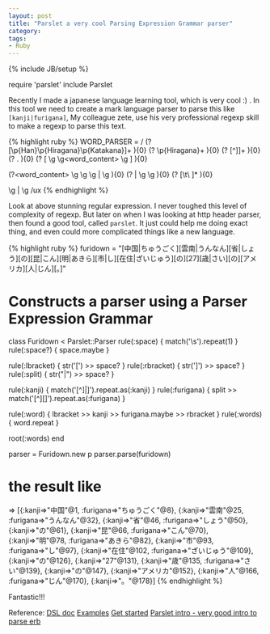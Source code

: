 ```yaml
---
layout: post
title: "Parslet a very cool Parsing Expression Grammar parser"
category:
tags:
- Ruby
---
```

{% include JB/setup %}

require 'parslet'
include Parslet

Recently I made a japanese language learning tool, which is very cool :) . In this tool we need to create
a mark language parser to parse this like `[kanji|furigana]`, My colleague zete, use his very professional regexp
skill to make a regexp to parse this text.

{% highlight ruby %}
WORD_PARSER = /
  (?<kanji>   [\p{Han}\p{Hiragana}\p{Katakana}]+    ){0}
  (?<furi>    \p{Hiragana}+                         ){0}
  (?<oword>   [^\]]+                                ){0}
  (?<invalid> .                                     ){0}
  (?<word>    \[ \g<sp> \g<word_content> \g<sp> \]  ){0}

  (?<word_content> \g<kanji> \g<sp> \g<right> | \g<oword> ){0}
  (?<right>   \| \g<sp> \g<furi>                    ){0}
  (?<sp>      [\t\ ]*                               ){0}

  \g<word> | \g<invalid>
/ux
{% endhighlight %}

Look at above stunning regular expression. I never toughed this level of complexity of regexp.
But later on when I was looking at http header parser, then found a good tool, called `parslet`.
It just could help me doing exact thing, and even could more complicated things like a new language.

{% highlight ruby %}
furidown = "[中国|ちゅうごく][雲南|うんなん][省|しょう][の][昆|こん][明|あきら][市|し][在住|ざいじゅう][の][27][歳|さい][の][アメリカ][人|じん][。]"

# Constructs a parser using a Parser Expression Grammar
class Furidown < Parslet::Parser
  rule(:space)      { match('\s').repeat(1) }
  rule(:space?)     { space.maybe }

  rule(:lbracket)   { str('[') >> space? }
  rule(:rbracket)   { str(']') >> space? }
  rule(:split)      { str("|") >> space? }

  rule(:kanji) { match('[^\]\|]').repeat.as(:kanji) }
  rule(:furigana) { split >> match('[^\]\[]').repeat.as(:furigana) }

  rule(:word) { lbracket >> kanji >> furigana.maybe >> rbracket }
  rule(:words) { word.repeat }

  root(:words)
end

parser = Furidown.new
p parser.parse(furidown)

# the result like
=> [{:kanji=>"中国"@1, :furigana=>"ちゅうごく"@8}, {:kanji=>"雲南"@25, :furigana=>"うんなん"@32}, {:kanji=>"省"@46, :furigana=>"しょう"@50}, {:kanji=>"の"@61}, {:kanji=>"昆"@66, :furigana=>"こん"@70}, {:kanji=>"明"@78, :furigana=>"あきら"@82}, {:kanji=>"市"@93, :furigana=>"し"@97}, {:kanji=>"在住"@102, :furigana=>"ざいじゅう"@109}, {:kanji=>"の"@126}, {:kanji=>"27"@131}, {:kanji=>"歳"@135, :furigana=>"さい"@139}, {:kanji=>"の"@147}, {:kanji=>"アメリカ"@152}, {:kanji=>"人"@166, :furigana=>"じん"@170}, {:kanji=>"。"@178}]
{% endhighlight %}

Fantastic!!!

Reference:
[DSL doc](http://rubydoc.info/github/kschiess/parslet/master/Parslet/Atoms/DSL)
[Examples](https://github.com/kschiess/parslet/tree/master/example/)
[Get started](http://kschiess.github.com/parslet/get-started.html)
[Parslet intro - very good intro to parse erb](http://florianhanke.com/blog/2011/02/01/parslet-intro.html)


